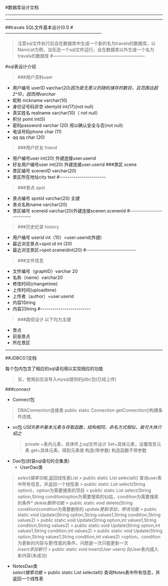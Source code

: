 #数据库设计文档
_____________________________
- - - - -----------------------
##travals SQL文件基本设计(0.1)
#——————————————————————
>注意sql文件执行后会在数据库中生成一个新的名为travals的数据库，以Naivicat为例，当任选一个sql文件运行，会在数据库以外生成一个名为travals的数据库
#—————————————————————

#sql表设计介绍   
>###用户资料user
*  用户编号 userID varchar(20)*因为是无意义的随机储存的数目，且范围远超2^10，因而用varchar*
* 昵称 nickname varchar(10)
* 身份证号码非空 identyId int(17)(not null)
* 真实姓名 realname varchar(10)（ not null）
* 积分 point int(5)
* 密码password varchar (20) 用以确认安全与否(not null)
* 电话号码phone char (11)
* qq        qq char (20)

>###用户好友 friend
* 用户编号user int(20) 外键连接user.userid
* 好友用户编号user int(20) 外键连接user.userid
###景区 scene
* 景区编号 scenenID varchar(20)
* 景区所在地址city text
#-----------------------
>###景点 spot
* 景点编号 spotid varchar(20) 主键
* 景点名称name varchar(20)
* 景区编号 sceneid  varchar(20)外键连接scenen.scenenid
#-------------------------
>###历史纪录 history
* 用户编号 userid int（10）=user.userid(外键)
* 最近浏览景点=spot.id int (20)
* 最近浏览景区=spot.sceneidint(20)
#-------------------------
>###文件信息
* 文件编号（graphID）varchar 20
* 名称（name）varchar20
* 修改时间(changetime)
* 上传时间(uploadtime)
* 上传者（author）=user.userid
* 内容1String
* 内容2String
#-------------------------
>###路径设计
>以下均为主键
* 景点
*   前驱景点
* 所在景区
-------------------------------------------------------
##JDBC0.1文档
>>
 每个包内包含了相应的sql语句用以实现相应的功能
 > 另，使用前应该导入mysql提供的jdbc包(已经上传)

###connect
* Connect包
>DBAConnection连接类
  > public static Connection getConnection()构建条件连接,
* vo包
*USER表中基本元素与存取函数，结构相同，命名方式相似，故可大体介绍之*
   >private +表内元素，具体件上sql文件设计
  >Set+具体元素，设置改变元素
   >get+具体元素，得到元素值
   >构造(带参数)
   > 构造函数不带参数
* Dao包(封装sql语句的合集类)
     * UserDao类
 >   *select搜索功能*,返回线性表List<User>
          > public static List<User> selectall() 查询user表中所有信息，并返回一个线性表
          > public static List<User> select(String option)，option为需要搜索的项目
          >  public static List<User> select(String option,String conditon)option为需要搜索的仙姑，condition为需要搜索的条件*
 > *delete删除功能*
        > public static void  delete(String condition)condition为需要删除的
 >*update更新添加，修改功能* 
       >  public static void Update(String option,String values1,String condition,String values2)
       > public static void Update(String option,int values1,String condition,String values2) 
       >  public static void Update(String option,int values1,String condition,int values2)
       >   public static void Update(String option,String values1,String condition,int values2)
       >option，condition为更新的内容与更i性能的条件，问题是一次只能更新一次  
   >*insert添加新行*
        >   public static void insert(User users) 向User表内插入新内容(未成功)
  *   NotesDao类        
*select搜索功能*
          > public static List<Notes> selectall() 查询Notes表中所有信息，并返回一个线性表
     


